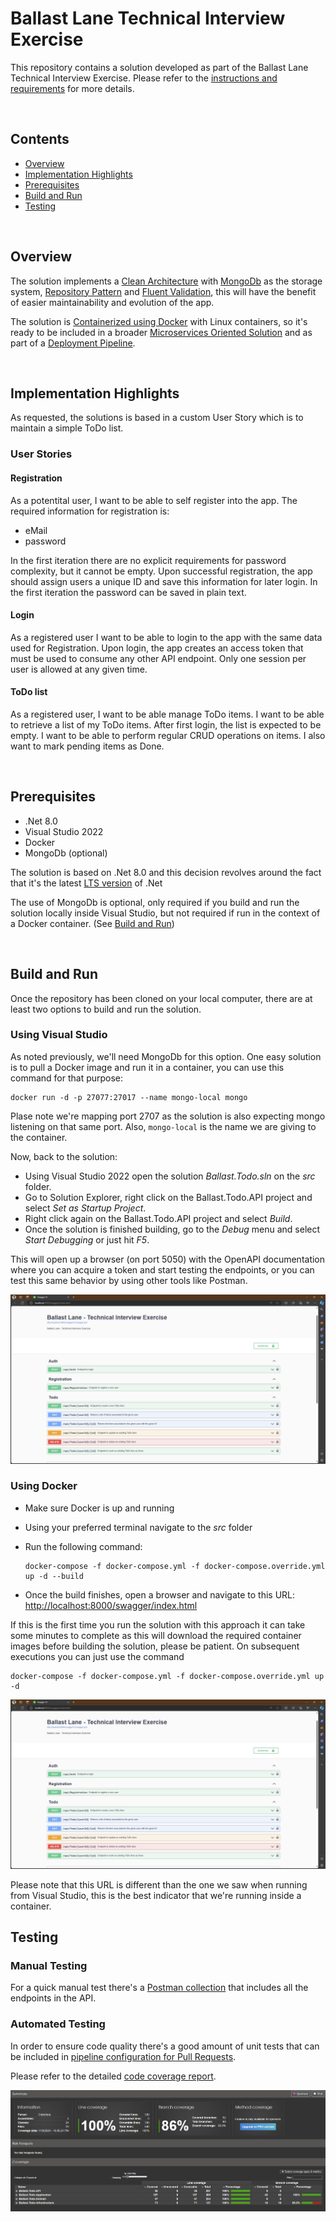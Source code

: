 # Ballast Lane Technical Interview Exercise

This repository contains a solution developed as part of the Ballast Lane Technical Interview Exercise.
Please refer to the [instructions and requirements](./docs/Technical%20Interview%20Exercise%20V3.pdf) for more details.

$~$

## Contents

* [Overview](#overview)
* [Implementation Highlights](#implementation-highlights)
* [Prerequisites](#prerequisites)
* [Build and Run](#build-and-run)
* [Testing](#testing)

$~$

## <a name="overview"></a>Overview

The solution implements a [Clean Architecture](https://learn.microsoft.com/en-us/dotnet/architecture/modern-web-apps-azure/common-web-application-architectures#clean-architecture) with [MongoDb](https://www.mongodb.com/) as the storage system, [Repository Pattern](https://learn.microsoft.com/en-us/dotnet/architecture/microservices/microservice-ddd-cqrs-patterns/infrastructure-persistence-layer-design#the-repository-pattern) and [Fluent Validation](https://docs.fluentvalidation.net/en/latest/), this will have the benefit of easier maintainability and evolution of the app.

The solution is [Containerized using Docker](https://github.com/dotnet-architecture/eShopModernizing/wiki/02.-How-to-containerize-the-.NET-Framework-web-apps-with-Windows-Containers-and-Docker) with Linux containers, so it's ready to be included in a broader [Microservices Oriented Solution](https://learn.microsoft.com/en-us/dotnet/architecture/microservices/multi-container-microservice-net-applications/microservice-application-design) and as part of a [Deployment Pipeline](https://learn.microsoft.com/en-us/dotnet/architecture/devops-for-aspnet-developers/cicd).

$~$

## <a name="implementation-highlights"></a>Implementation Highlights

As requested, the solutions is based in a custom User Story which is to maintain a simple ToDo list.

### User Stories

#### Registration
As a potentital user, I want to be able to self register into the app.
The required information for registration is:
- eMail
- password

In the first iteration there are no explicit requirements for password complexity, but it cannot be empty.
Upon successful registration, the app should assign users a unique ID and save this information for later login.
In the first iteration the password can be saved in plain text.

#### Login
As a registered user I want to be able to login to the app with the same data used for Registration.
Upon login, the app creates an access token that must be used to consume any other API endpoint.
Only one session per user is allowed at any given time.

#### ToDo list
As a registered user, I want to be able manage ToDo items.
I want to be able to retrieve a list of my ToDo items.
After first login, the list is expected to be empty.
I want to be able to perform regular CRUD operations on items.
I also want to mark pending items as Done.

$~$

## <a name="prerequisites"></a>Prerequisites

* .Net 8.0
* Visual Studio 2022
* Docker
* MongoDb (optional)

The solution is based on .Net 8.0 and this decision revolves around the fact that it's the latest [LTS version](https://dotnet.microsoft.com/en-us/platform/support/policy) of .Net

The use of MongoDb is optional, only required if you build and run the solution locally inside Visual Studio, but not required if run in the context of a Docker container. (See [Build and Run](#build-and-run))

$~$

## <a name="build-and-run"></a>Build and Run

Once the repository has been cloned on your local computer, there are at least two options to build and run the solution.

### Using Visual Studio

As noted previously, we'll need MongoDb for this option. One easy solution is to pull a Docker image and run it in a container, you can use this command for that purpose:

```
docker run -d -p 27077:27017 --name mongo-local mongo
```
Plase note we're mapping port 2707 as the solution is also expecting mongo listening on that same port. Also, `mongo-local` is the name we are giving to the container.

Now, back to the solution:

* Using Visual Studio 2022 open the solution _Ballast.Todo.sln_ on the _src_ folder.
* Go to Solution Explorer, right click on the Ballast.Todo.API project and select _Set as Startup Project_.
* Right click again on the Ballast.Todo.API project and select _Build_.
* Once the solution is finished building, go to the _Debug_ menu and select _Start Debugging_ or just hit _F5_.

This will open up a browser (on port 5050) with the OpenAPI documentation where you can acquire a token and start testing the endpoints, or you can test this same behavior by using other tools like Postman.

![Visual Studio](./docs/img/vs.jpg "Running from Visual Studio")

### Using Docker

* Make sure Docker is up and running
* Using your preferred terminal navigate to the _src_ folder
* Run the following command:

  ```
  docker-compose -f docker-compose.yml -f docker-compose.override.yml up -d --build
  ```

* Once the build finishes, open a browser and navigate to this URL: [http://localhost:8000/swagger/index.html](http://localhost:8000/swagger/index.html)

If this is the first time you run the solution with this approach it can take some minutes to complete as this will download the required container images before building the solution, please be patient.
On subsequent executions you can just use the command 

```
docker-compose -f docker-compose.yml -f docker-compose.override.yml up -d
```

![Docker](./docs/img/docker.jpg "Running from Docker")

Please note that this URL is different than the one we saw when running from Visual Studio, this is the best indicator that we're running inside a container.

## <a name="testing"></a>Testing

### Manual Testing

For a quick manual test there's a [Postman collection](./docs/Ballast%20Lane%20-%20Technical%20Interview%20Exercise.postman_collection.json) that includes all the endpoints in the API.

### Automated Testing

In order to ensure code quality there's a good amount of unit tests that can be included in [pipeline configuration for Pull Requests](https://learn.microsoft.com/en-us/azure/devops/pipelines/test/codecoverage-for-pullrequests?view=azure-devops).

Please refer to the detailed [code coverage report](https://htmlpreview.github.io/?https://raw.githubusercontent.com/igelover/ballast-lane-todo/main/docs/coverageReport/index.html).

![Coverage](./docs/img/coverage.jpg "Code Coverage Report")